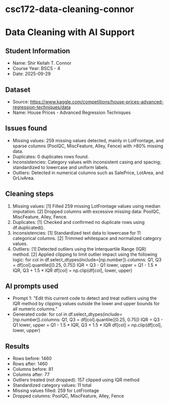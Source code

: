 # csc172-data-cleaning-connor

# Data Cleaning with AI Support

## Student Information
- Name: Shir Keilah T. Connor
- Course Year: BSCS - 4
- Date: 2025-09-29

## Dataset
- Source: https://www.kaggle.com/competitions/house-prices-advanced-regression-techniques/data
- Name: House Prices - Advanced Regression Techniques

## Issues found
- Missing values: 259 missing values detected, mainly in LotFrontage, and sparse columns (PoolQC, MiscFeature, Alley, Fence) with >80% missing data.
- Duplicates: 0 duplicates rows found.
- Inconsistencies: Category values with inconsistent casing and spacing; standardized to lowercase and uniform labels.
- Outliers: Detected in numerical columns such as SalePrice, LotArea, and GrLivArea.

## Cleaning steps
1. Missing values: 
    [1] Filled 259 missing LotFrontage values using median imputation.
    [2] Dropped columns with excessive missing data: PoolQC, MiscFeature, Alley, Fence.
2. Duplicates:
    [1] Checked and confirmed no duplicate rows using df.duplicated().
3. Inconsistencies:
    [1] Standardized text data to lowercase for 11 categorical columns.
    [2] Trimmed whitespace and normalized category values.
4. Outliers:
    [1] Detected outliers using the Interquartile Range (IQR) method.
    [2] Applied clipping to limit outlier impact using the following logic:
        for col in df.select_dtypes(include=[np.number]).columns:
            Q1, Q3 = df[col].quantile([0.25, 0.75])
            IQR = Q3 - Q1
            lower, upper = Q1 - 1.5 * IQR, Q3 + 1.5 * IQR
            df[col] = np.clip(df[col], lower, upper)

## AI prompts used
- Prompt 1: "Edit this current code to detect and treat outliers using the IQR method by clipping values outside the lower and upper bounds for all numeric columns." 
- Generated code:
    for col in df.select_dtypes(include=[np.number]).columns:
        Q1, Q3 = df[col].quantile([0.25, 0.75])
        IQR = Q3 - Q1
        lower, upper = Q1 - 1.5 * IQR, Q3 + 1.5 * IQR
        df[col] = np.clip(df[col], lower, upper)

## Results
- Rows before: 1460
- Rows after: 1460
- Columns before: 81
- Columns after: 77
- Outliers treated (not dropped): 157 clipped using IQR method
- Standardized category values: 11 total
- Missing values filled: 259 for LotFrontage
- Dropped columns: PoolQC, MiscFeature, Alley, Fence
